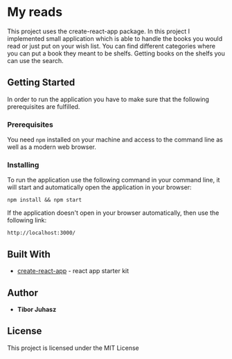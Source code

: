 # My reads

This project uses the create-react-app package. In this project I implemented small application which is able to handle the books you would read or just put on your wish list. You can find different categories where you can put a book they meant to be shelfs. Getting books on the shelfs you can use the search.

## Getting Started

In order to run the application you have to make sure that the following prerequisites are fulfilled.

### Prerequisites

You need `npm` installed on your machine and access to the command line as well as a modern web browser.

### Installing

To run the application use the following command in your command line, it will start and automatically open the application in your browser:

`npm install && npm start`

If the application doesn't open in your browser automatically, then use the following link:

`http://localhost:3000/`

## Built With

* [create-react-app](https://github.com/facebook/create-react-app) - react app starter kit

## Author

* **Tibor Juhasz**

## License

This project is licensed under the MIT License
